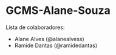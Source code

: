 # GCMS-Alane-Souza
Lista de colaboradores:
* Alane Alves (@alanealvess)
* Ramide Dantas (@ramidedantas)
